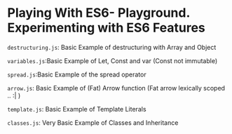 # Playing With ES6- Playground. Experimenting with ES6 Features
`destructuring.js`: Basic Example of destructuring with Array and Object

`variables.js`:Basic Example of Let, Const and var (Const not immutable)

`spread.js`:Basic Example of the spread operator

`arrow.js`: Basic Example of (Fat) Arrow function (Fat arrow lexically scoped .. :| )

`template.js`: Basic Example of Template Literals

`classes.js`: Very Basic Example of Classes and Inheritance